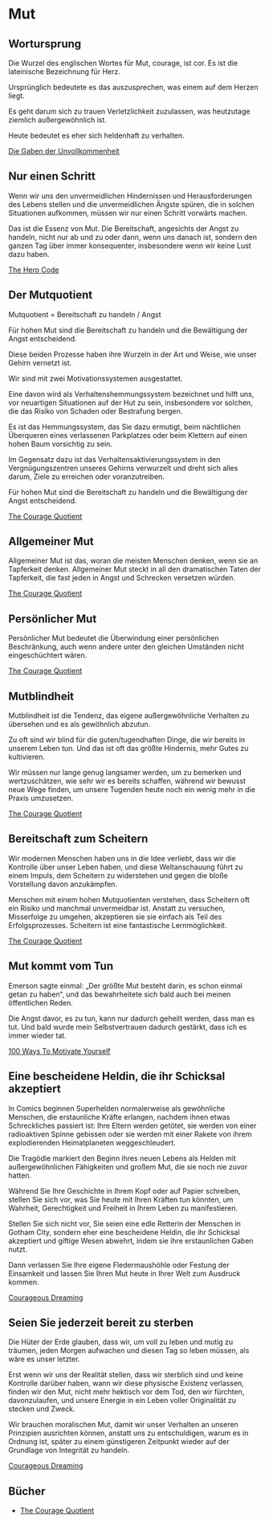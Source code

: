 # Mut

## Wortursprung

Die Wurzel des englischen Wortes für Mut, courage, ist cor. Es ist die lateinische Bezeichnung für Herz.

Ursprünglich bedeutete es das auszusprechen, was einem auf dem Herzen liegt.

Es geht darum sich zu trauen Verletzlichkeit zuzulassen, was heutzutage ziemlich außergewöhnlich ist.

Heute bedeutet es eher sich heldenhaft zu verhalten.

[Die Gaben der Unvollkommenheit](https://www.goodreads.com/book/show/18874161-die-gaben-der-unvollkommenheit)

## Nur einen Schritt

Wenn wir uns den unvermeidlichen Hindernissen und Herausforderungen des Lebens stellen und die unvermeidlichen Ängste spüren, die in solchen Situationen aufkommen, müssen wir nur einen Schritt vorwärts machen.

Das ist die Essenz von Mut. Die Bereitschaft, angesichts der Angst zu handeln, nicht nur ab und zu oder dann, wenn uns danach ist, sondern den ganzen Tag über immer konsequenter, insbesondere wenn wir keine Lust dazu haben.

[The Hero Code](https://www.goodreads.com/book/show/54817547-the-hero-code)

## Der Mutquotient

Mutquotient = Bereitschaft zu handeln / Angst

Für hohen Mut sind die Bereitschaft zu handeln und die Bewältigung der Angst entscheidend.

Diese beiden Prozesse haben ihre Wurzeln in der Art und Weise, wie unser Gehirn vernetzt ist.

Wir sind mit zwei Motivationssystemen ausgestattet. 

Eine davon wird als Verhaltenshemmungssystem bezeichnet und hilft uns, vor neuartigen Situationen auf der Hut zu sein, insbesondere vor solchen, die das Risiko von Schaden oder Bestrafung bergen. 

Es ist das Hemmungssystem, das Sie dazu ermutigt, beim nächtlichen Überqueren eines verlassenen Parkplatzes oder beim Klettern auf einen hohen Baum vorsichtig zu sein. 

Im Gegensatz dazu ist das Verhaltensaktivierungssystem in den Vergnügungszentren unseres Gehirns verwurzelt und dreht sich alles darum, Ziele zu erreichen oder voranzutreiben.

Für hohen Mut sind die Bereitschaft zu handeln und die Bewältigung der Angst entscheidend.

[The Courage Quotient](https://www.goodreads.com/book/show/13720625-the-courage-quotient)

## Allgemeiner Mut

Allgemeiner Mut ist das, woran die meisten Menschen denken, wenn sie an Tapferkeit denken. Allgemeiner Mut steckt in all den dramatischen Taten der Tapferkeit, die fast jeden in Angst und Schrecken versetzen würden.

[The Courage Quotient](https://www.goodreads.com/book/show/13720625-the-courage-quotient)

## Persönlicher Mut

Persönlicher Mut bedeutet die Überwindung einer persönlichen Beschränkung, auch wenn andere unter den gleichen Umständen nicht eingeschüchtert wären.

[The Courage Quotient](https://www.goodreads.com/book/show/13720625-the-courage-quotient)

## Mutblindheit

Mutblindheit ist die Tendenz, das eigene außergewöhnliche Verhalten zu übersehen und es als gewöhnlich abzutun.

Zu oft sind wir blind für die guten/tugendhaften Dinge, die wir bereits in unserem Leben tun. Und das ist oft das größte Hindernis, mehr Gutes zu kultivieren.

Wir müssen nur lange genug langsamer werden, um zu bemerken und wertzuschätzen, wie sehr wir es bereits schaffen, während wir bewusst neue Wege finden, um unsere Tugenden heute noch ein wenig mehr in die Praxis umzusetzen.

[The Courage Quotient](https://www.goodreads.com/book/show/13720625-the-courage-quotient)

## Bereitschaft zum Scheitern

Wir modernen Menschen haben uns in die Idee verliebt, dass wir die Kontrolle über unser Leben haben, und diese Weltanschauung führt zu einem Impuls, dem Scheitern zu widerstehen und gegen die bloße Vorstellung davon anzukämpfen.

Menschen mit einem hohen Mutquotienten verstehen, dass Scheitern oft ein Risiko und manchmal unvermeidbar ist. Anstatt zu versuchen, Misserfolge zu umgehen, akzeptieren sie sie einfach als Teil des Erfolgsprozesses. Scheitern ist eine fantastische Lernmöglichkeit.

[The Courage Quotient](https://www.goodreads.com/book/show/13720625-the-courage-quotient)

## Mut kommt vom Tun

Emerson sagte einmal: „Der größte Mut besteht darin, es schon einmal getan zu haben“, und das bewahrheitete sich bald auch bei meinen öffentlichen Reden. 

Die Angst davor, es zu tun, kann nur dadurch geheilt werden, dass man es tut. Und bald wurde mein Selbstvertrauen dadurch gestärkt, dass ich es immer wieder tat.

[100 Ways To Motivate Yourself](https://www.goodreads.com/book/show/60311.100_Ways_To_Motivate_Yourself)

## Eine bescheidene Heldin, die ihr Schicksal akzeptiert

In Comics beginnen Superhelden normalerweise als gewöhnliche Menschen, die erstaunliche Kräfte erlangen, nachdem ihnen etwas Schreckliches passiert ist: Ihre Eltern werden getötet, sie werden von einer radioaktiven Spinne gebissen oder sie werden mit einer Rakete von ihrem explodierenden Heimatplaneten weggeschleudert. 

Die Tragödie markiert den Beginn ihres neuen Lebens als Helden mit außergewöhnlichen Fähigkeiten und großem Mut, die sie noch nie zuvor hatten.

Während Sie Ihre Geschichte in Ihrem Kopf oder auf Papier schreiben, stellen Sie sich vor, was Sie heute mit Ihren Kräften tun könnten, um Wahrheit, Gerechtigkeit und Freiheit in Ihrem Leben zu manifestieren. 

Stellen Sie sich nicht vor, Sie seien eine edle Retterin der Menschen in Gotham City, sondern eher eine bescheidene Heldin, die ihr Schicksal akzeptiert und giftige Wesen abwehrt, indem sie ihre erstaunlichen Gaben nutzt. 

Dann verlassen Sie Ihre eigene Fledermaushöhle oder Festung der Einsamkeit und lassen Sie Ihren Mut heute in Ihrer Welt zum Ausdruck kommen.

[Courageous Dreaming](https://www.goodreads.com/book/show/2921752-courageous-dreaming)

## Seien Sie jederzeit bereit zu sterben

Die Hüter der Erde glauben, dass wir, um voll zu leben und mutig zu träumen, jeden Morgen aufwachen und diesen Tag so leben müssen, als wäre es unser letzter. 

Erst wenn wir uns der Realität stellen, dass wir sterblich sind und keine Kontrolle darüber haben, wann wir diese physische Existenz verlassen, finden wir den Mut, nicht mehr hektisch vor dem Tod, den wir fürchten, davonzulaufen, und unsere Energie in ein Leben voller Originalität zu stecken und Zweck.

Wir brauchen moralischen Mut, damit wir unser Verhalten an unseren Prinzipien ausrichten können, anstatt uns zu entschuldigen, warum es in Ordnung ist, später zu einem günstigeren Zeitpunkt wieder auf der Grundlage von Integrität zu handeln.

[Courageous Dreaming](https://www.goodreads.com/book/show/2921752-courageous-dreaming)

## Bücher

- [The Courage Quotient](https://www.goodreads.com/book/show/13720625-the-courage-quotient)